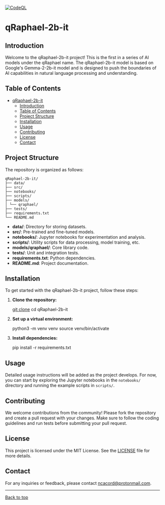 [![CodeQL](https://github.com/Into-The-Grey/qRaphael/actions/workflows/github-code-scanning/codeql/badge.svg?branch=main)](https://github.com/Into-The-Grey/qRaphael/actions/workflows/github-code-scanning/codeql)
# qRaphael-2b-it

## Introduction

Welcome to the qRaphael-2b-it project! This is the first in a series of AI models under the qRaphael name. The qRaphael-2b-it model is based on Google's Gemma-2-2b-it model and is designed to push the boundaries of AI capabilities in natural language processing and understanding.

## Table of Contents

- [qRaphael-2b-it](#qraphael-2b-it)
  - [Introduction](#introduction)
  - [Table of Contents](#table-of-contents)
  - [Project Structure](#project-structure)
  - [Installation](#installation)
  - [Usage](#usage)
  - [Contributing](#contributing)
  - [License](#license)
  - [Contact](#contact)

## Project Structure

The repository is organized as follows:

    qRaphael-2b-it/
    ├── data/
    ├── src/
    ├── notebooks/
    ├── scripts/
    ├── models/
    │ └── qraphael/
    ├── tests/
    ├── requirements.txt
    └── README.md

- **data/**: Directory for storing datasets.
- **src/**: Pre-trained and fine-tuned models.
- **notebooks/**: Jupyter notebooks for experimentation and analysis.
- **scripts/**: Utility scripts for data processing, model training, etc.
- **models/qraphael/**: Core library code.
- **tests/**: Unit and integration tests.
- **requirements.txt**: Python dependencies.
- **README.md**: Project documentation.

## Installation

To get started with the qRaphael-2b-it project, follow these steps:

1. **Clone the repository:**

    [git clone](https://github.com/yourusername/qRaphael-2b-it.git)
    cd qRaphael-2b-it

2. **Set up a virtual environment:**

    python3 -m venv venv
    source venv/bin/activate

3. **Install dependencies:**

    pip install -r requirements.txt

## Usage

Detailed usage instructions will be added as the project develops. For now, you can start by exploring the Jupyter notebooks in the `notebooks/` directory and running the example scripts in `scripts/`.

## Contributing

We welcome contributions from the community! Please fork the repository and create a pull request with your changes. Make sure to follow the coding guidelines and run tests before submitting your pull request.

## License

This project is licensed under the MIT License. See the [LICENSE](LICENSE) file for more details.

## Contact

For any inquiries or feedback, please contact [ncacord@protonmail.com](mailto:yourname@example.com).

---
[Back to top](#qraphael-2b-it)
